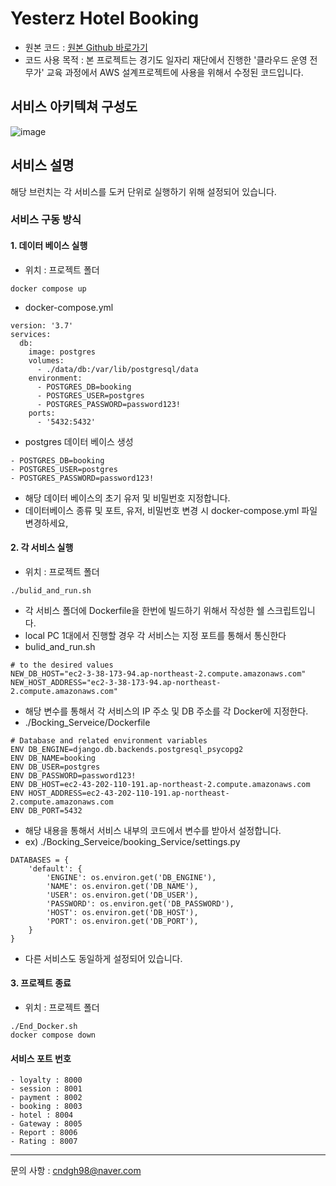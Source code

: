 # Yesterz Hotel Booking
- 원본 코드 : [원본 Github 바로가기](https://github.com/Blackbackofficial/Hotel-Booking)
- 코드 사용 목적 : 본 프로젝트는 경기도 일자리 재단에서 진행한 '클라우드 운영 전무가' 교육 과정에서 AWS 설계프로젝트에 사용을 위해서 수정된 코드입니다. 
## 서비스 아키텍쳐 구성도
![image](https://github.com/user-attachments/assets/f624c49f-d559-405a-9bf2-c171b638f3c5)

## 서비스 설명


해당 브런치는 각 서비스를 도커 단위로 실행하기 위해 설정되어 있습니다.
### 서비스 구동 방식
#### 1. 데이터 베이스 실행
- 위치 : 프로젝트 폴더
````
docker compose up
````
- docker-compose.yml
````
version: '3.7'
services:
  db:
    image: postgres
    volumes:
      - ./data/db:/var/lib/postgresql/data
    environment:
      - POSTGRES_DB=booking
      - POSTGRES_USER=postgres
      - POSTGRES_PASSWORD=password123!
    ports:
      - '5432:5432'
````
- postgres 데이터 베이스 생성
````
- POSTGRES_DB=booking
- POSTGRES_USER=postgres
- POSTGRES_PASSWORD=password123!
````
- 해당 데이터 베이스의 초기 유저 및 비밀번호 지정합니다.
- 데이터베이스 종류 및 포트, 유저, 비밀번호 변경 시 docker-compose.yml 파일 변경하세요,

#### 2. 각 서비스 실행
- 위치 : 프로젝트 폴더
````
./bulid_and_run.sh
````
- 각 서비스 폴더에 Dockerfile을 한번에 빌드하기 위해서 작성한 쉘 스크립트입니다.
- local PC 1대에서 진행할 경우 각 서비스는 지정 포트를 통해서 통신한다
- bulid_and_run.sh
````
# to the desired values
NEW_DB_HOST="ec2-3-38-173-94.ap-northeast-2.compute.amazonaws.com"
NEW_HOST_ADDRESS="ec2-3-38-173-94.ap-northeast-2.compute.amazonaws.com"
````
- 해당 변수를 통해서 각 서비스의 IP 주소 및 DB 주소를 각 Docker에 지정한다.
- ./Bocking_Serveice/Dockerfile
````
# Database and related environment variables
ENV DB_ENGINE=django.db.backends.postgresql_psycopg2
ENV DB_NAME=booking
ENV DB_USER=postgres
ENV DB_PASSWORD=password123!
ENV DB_HOST=ec2-43-202-110-191.ap-northeast-2.compute.amazonaws.com
ENV HOST_ADDRESS=ec2-43-202-110-191.ap-northeast-2.compute.amazonaws.com
ENV DB_PORT=5432
````
- 해당 내용을 통해서 서비스 내부의 코드에서 변수를 받아서 설정합니다.
- ex) ./Bocking_Serveice/booking_Service/settings.py
````
DATABASES = {
    'default': {
        'ENGINE': os.environ.get('DB_ENGINE'),
        'NAME': os.environ.get('DB_NAME'),
        'USER': os.environ.get('DB_USER'),
        'PASSWORD': os.environ.get('DB_PASSWORD'),
        'HOST': os.environ.get('DB_HOST'),
        'PORT': os.environ.get('DB_PORT'),
    }
}
````
- 다른 서비스도 동일하게 설정되어 있습니다.
#### 3. 프로젝트 종료
- 위치 : 프로젝트 폴더
````
./End_Docker.sh
docker compose down
````

#### 서비스 포트 번호
````
- loyalty : 8000
- session : 8001
- payment : 8002
- booking : 8003
- hotel : 8004
- Gateway : 8005
- Report : 8006
- Rating : 8007
````
---------------
문의 사항 : cndgh98@naver.com 
